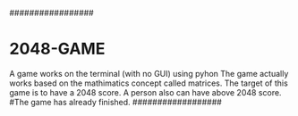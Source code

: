 #################
# 2048-GAME
A game works on the terminal (with no GUI) using pyhon
The game actually works based on the mathimatics concept called matrices.
The target of this game is to have a 2048 score.
A person also can have above 2048 score.
#The game has already finished.
##################
